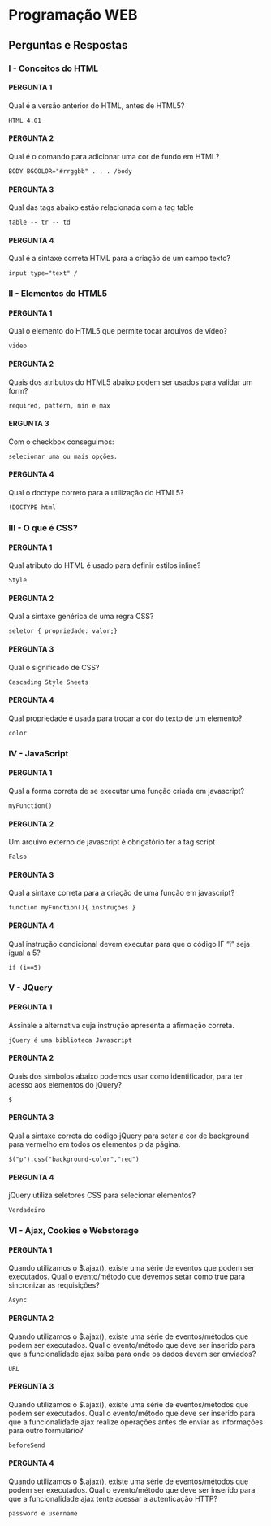 # Programação WEB

## Perguntas e Respostas

### I - Conceitos do HTML

#### PERGUNTA 1

Qual é a versão anterior do HTML, antes de HTML5?

```Text
HTML 4.01
```

#### PERGUNTA 2

Qual é o comando para adicionar uma cor de fundo em HTML?

```Text
BODY BGCOLOR="#rrggbb" . . . /body
```

#### PERGUNTA 3

Qual das tags abaixo estão relacionada com a tag table

```Text
table -- tr -- td
```

#### PERGUNTA 4

Qual é a sintaxe correta HTML para a criação de um campo texto?

```Text
input type="text" /
```

### II - Elementos do HTML5

#### PERGUNTA 1

Qual o elemento do HTML5 que permite tocar arquivos de vídeo?

```Text
video
```

#### PERGUNTA 2

Quais dos atributos do HTML5 abaixo podem ser usados para validar um form?

```Text
required, pattern, min e max
```

#### ERGUNTA 3

Com o checkbox conseguimos:

```Text
selecionar uma ou mais opções.
```

#### PERGUNTA 4

Qual o doctype correto para a utilização do HTML5?

```Text
!DOCTYPE html
```

### III - O que é CSS?

#### PERGUNTA 1

Qual atributo do HTML é usado para definir estilos inline?

```Text
Style
```

#### PERGUNTA 2

Qual a sintaxe genérica de uma regra CSS?

```Text
seletor { propriedade: valor;}
```

#### PERGUNTA 3

Qual o significado de CSS?

```Text
Cascading Style Sheets
```

#### PERGUNTA 4

Qual propriedade é usada para trocar a cor do texto de um elemento?

```Text
color
```

### IV - JavaScript

#### PERGUNTA 1

Qual a forma correta de se executar uma função criada em javascript?

```Text
myFunction()
```

#### PERGUNTA 2

Um arquivo externo de javascript é obrigatório ter a tag script

```Text
Falso
```

#### PERGUNTA 3

Qual a sintaxe correta para a criação de uma função em javascript?

```Text
function myFunction(){ instruções }
```

#### PERGUNTA 4

Qual instrução condicional devem executar para que o código IF “i” seja igual a 5?

```Text
if (i==5)
```

### V - JQuery

#### PERGUNTA 1

Assinale a alternativa cuja instrução apresenta a afirmação correta.

```Text
jQuery é uma biblioteca Javascript
```

#### PERGUNTA 2

Quais dos símbolos abaixo podemos usar como identificador, para ter acesso aos elementos do jQuery?

```Text
$
```

#### PERGUNTA 3

Qual a sintaxe correta do código jQuery para setar a cor de background para vermelho em todos os elementos p da página.

```Text
$("p").css("background-color","red")
```

#### PERGUNTA 4

jQuery utiliza seletores CSS para selecionar elementos?

```Text
Verdadeiro
```

### VI - Ajax, Cookies e Webstorage

#### PERGUNTA 1

Quando utilizamos o $.ajax(), existe uma série de eventos que podem ser executados. Qual o evento/método que devemos setar como true para sincronizar as requisições?

```Text
Async
```

#### PERGUNTA 2

Quando utilizamos o $.ajax(), existe uma série de eventos/métodos que podem ser executados. Qual o evento/método que deve ser inserido para que a funcionalidade ajax saiba para onde os dados devem ser enviados?

```Text
URL
```

#### PERGUNTA 3

Quando utilizamos o $.ajax(), existe uma série de eventos/métodos que podem ser executados. Qual o evento/método que deve ser inserido para que a funcionalidade ajax realize operações antes de enviar as informações para outro formulário?

```Text
beforeSend
```

#### PERGUNTA 4

Quando utilizamos o $.ajax(), existe uma série de eventos/métodos que podem ser executados. Qual o evento/método que deve ser inserido para que a funcionalidade ajax tente acessar a autenticação HTTP?

```Text
password e username
```
